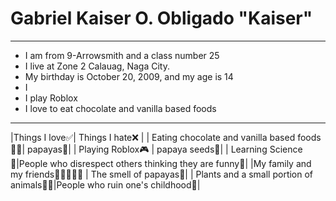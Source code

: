 # Gabriel Kaiser O. Obligado   "Kaiser"
---
- I am from 9-Arrowsmith and a class number 25
- I live at Zone 2 Calauag, Naga City.
- My birthday is October 20, 2009, and my age is 14
- I 
- I play Roblox
- I love to eat chocolate and vanilla based foods
---
|Things I love✅| Things I hate❌ |
| Eating chocolate and vanilla based foods🍫🍦| papayas🤢|
| Playing Roblox🎮 | papaya seeds🤢|
| Learning Science🧪|People who disrespect others thinking they are funny🤬|
|My family and my friends👨‍👩‍👦🙉🙊 | The smell of papayas🤢|
| Plants and a small portion of animals🐬🌱|People who ruin one's childhood🤬|
